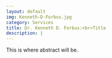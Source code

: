 ```yaml
---
layout: default
img: Kenneth-D-Forbus.jpg
category: Services
title: Dr. Kenneth D. Forbus:<br>Title
description: |
---
```

This is where abstract will be.